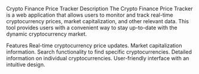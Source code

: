 Crypto Finance Price Tracker
Description
The Crypto Finance Price Tracker is a web application that allows users to monitor and track real-time cryptocurrency prices, market capitalization, and other relevant data. This tool provides users with a convenient way to stay up-to-date with the dynamic cryptocurrency market.

Features
Real-time cryptocurrency price updates.
Market capitalization information.
Search functionality to find specific cryptocurrencies.
Detailed information on individual cryptocurrencies.
User-friendly interface with an intuitive design.
